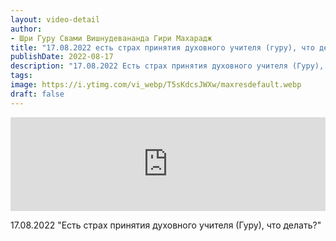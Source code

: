 ```yaml
---
layout: video-detail
author:
- Шри Гуру Свами Вишнудевананда Гири Махарадж
title: "17.08.2022 есть страх принятия духовного учителя (гуру), что делать?"
publishDate: 2022-08-17
description: "17.08.2022 Есть страх принятия духовного учителя (Гуру), что делать?"
tags: 
image: https://i.ytimg.com/vi_webp/T5sKdcsJWXw/maxresdefault.webp
draft: false
---
```


<iframe width="100%" src="https://www.youtube.com/embed/T5sKdcsJWXw" frameborder="0" allowfullscreen=""></iframe> 

 17.08.2022 "Есть страх принятия духовного учителя (Гуру), что делать?"

  

 